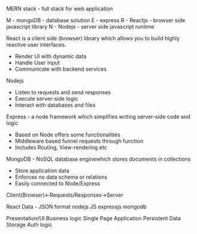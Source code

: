 MERN stack - full stack for web application

M - mongoDB - database solution
E - express
R - Reactjs - browser side javascript library
N - Nodejs - server side javascript runtime

React is a client side (browser) library which allows you to build highly reactive user interfaces.

- Render UI with dynamic data
- Handle User input
- Communicate with backend services

Nodejs

- Listen to requests and send responses
- Execute server-side logic
- Interact with databases and files

Express - a node framework  which simplifies writing server-side code and logic

- Based on Node offers some functionalities
- Middleware based funnel requests through function
- Includes Routing, View-rendering etc

MongoDB - NoSQL database enginewhich stores documents in collections
- Store application data
- Enforces no data schema or relations
- Easily connected to Node/Express

Client(Browser)<-Requests/Responses->Server

React            Data - JSON format   nodejs
JS                                    expressjs
                                      mongodb

Presentation/UI                       Business logic
Single Page Application               Persistent Data Storage
                                      Auth logic
